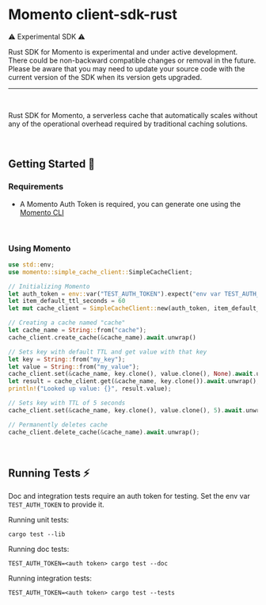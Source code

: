 # Momento client-sdk-rust

:warning: Experimental SDK :warning:

Rust SDK for Momento is experimental and under active development.
There could be non-backward compatible changes or removal in the future.
Please be aware that you may need to update your source code with the current version of the SDK when its version gets upgraded.

---

<br/>

Rust SDK for Momento, a serverless cache that automatically scales without any of the operational overhead required by traditional caching solutions.

<br/>

## Getting Started :running:

### Requirements

- A Momento Auth Token is required, you can generate one using the [Momento CLI](https://github.com/momentohq/momento-cli)

<br/>

### Using Momento

```rust
use std::env;
use momento::simple_cache_client::SimpleCacheClient;

// Initializing Momento
let auth_token = env::var("TEST_AUTH_TOKEN").expect("env var TEST_AUTH_TOKEN must be set");
let item_default_ttl_seconds = 60
let mut cache_client = SimpleCacheClient::new(auth_token, item_default_ttl_seconds).await.unwrap();

// Creating a cache named "cache"
let cache_name = String::from("cache");
cache_client.create_cache(&cache_name).await.unwrap()

// Sets key with default TTL and get value with that key
let key = String::from("my_key");
let value = String::from("my_value");
cache_client.set(&cache_name, key.clone(), value.clone(), None).await.unwrap();
let result = cache_client.get(&cache_name, key.clone()).await.unwrap();
println!("Looked up value: {}", result.value);

// Sets key with TTL of 5 seconds
cache_client.set(&cache_name, key.clone(), value.clone(), 5).await.unwrap();

// Permanently deletes cache
cache_client.delete_cache(&cache_name).await.unwrap();
```

<br/>

## Running Tests :zap:

Doc and integration tests require an auth token for testing. Set the env var `TEST_AUTH_TOKEN` to
provide it.

Running unit tests:

```
cargo test --lib
```

Running doc tests:

```
TEST_AUTH_TOKEN=<auth token> cargo test --doc
```

Running integration tests:

```
TEST_AUTH_TOKEN=<auth token> cargo test --tests
```
